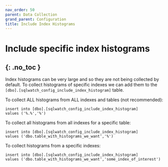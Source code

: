 ```yaml
---
nav_order: 50
parent: Data Collection
grand_parent: Configuration
title: Include Index Histograms
---
```


# Include specific index histograms
{: .no_toc }
---

Index histograms can be very large and so they are not being collected by default. 
To collect histograms of specific indexes we can add them to the `[dbo].[sqlwatch_config_include_index_histogram]` table.

To collect ALL histograms from ALL indexes and tables (not recommended):

```
insert into [dbo].[sqlwatch_config_include_index_histogram]
values ('%.%','%')
```

To collect all histograms from all indexes for a specific table:

```
insert into [dbo].[sqlwatch_config_include_index_histogram]
values ('dbo.table_with_histograms_we_want','%')
```

To collect histograms from a specific indexes:

```
insert into [dbo].[sqlwatch_config_include_index_histogram]
values ('dbo.table_with_histograms_we_want','some_index_of_interest')
```

